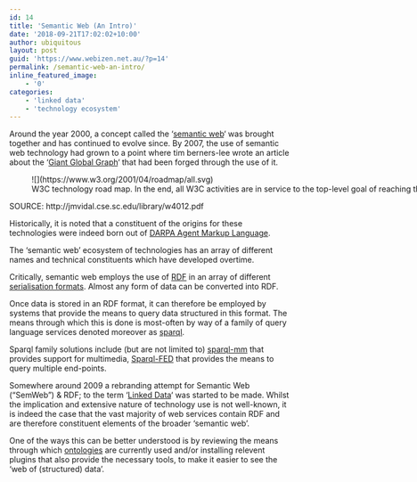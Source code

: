 ```yaml
---
id: 14
title: 'Semantic Web (An Intro)'
date: '2018-09-21T17:02:02+10:00'
author: ubiquitous
layout: post
guid: 'https://www.webizen.net.au/?p=14'
permalink: /semantic-web-an-intro/
inline_featured_image:
    - '0'
categories:
    - 'linked data'
    - 'technology ecosystem'
---
```


Around the year 2000, a concept called the ‘[semantic web](https://en.wikipedia.org/wiki/Semantic_Web)‘ was brought together and has continued to evolve since. By 2007, the use of semantic web technology had grown to a point where tim berners-lee wrote an article about the ‘[Giant Global Graph](https://web.archive.org/web/20160713021037/http://dig.csail.mit.edu/breadcrumbs/node/215)‘ that had been forged through the use of it.

<figure class="wp-caption alignnone" style="width: 4936px">![](https://www.w3.org/2001/04/roadmap/all.svg)<figcaption class="wp-caption-text">W3C technology road map. In the end, all W3C activities are in service to the top-level goal of reaching the semantic Web’s full potential. Arrows indicate “how” things are implemented; following them in reverse indicates “why” they exist (or should) IEEE INTERNET COMPUTING http://computer.org/internet/ JULY • AUGUST 2001 PG: 13</figcaption></figure>SOURCE: http://jmvidal.cse.sc.edu/library/w4012.pdf

Historically, it is noted that a constituent of the origins for these technologies were indeed born out of [DARPA Agent Markup Language](https://en.wikipedia.org/wiki/DARPA_Agent_Markup_Language).

The ‘semantic web’ ecosystem of technologies has an array of different names and technical constituents which have developed overtime.

Critically, semantic web employs the use of [RDF](https://en.wikipedia.org/wiki/Resource_Description_Framework) in an array of different [serialisation formats](https://en.wikipedia.org/wiki/Resource_Description_Framework#Serialization_formats). Almost any form of data can be converted into RDF.

Once data is stored in an RDF format, it can therefore be employed by systems that provide the means to query data structured in this format. The means through which this is done is most-often by way of a family of query language services denoted moreover as [sparql](https://en.wikipedia.org/wiki/SPARQL).

Sparql family solutions include (but are not limited to) [sparql-mm](http://marmotta.apache.org/kiwi/sparql-mm.html) that provides support for multimedia, [Sparql-FED](https://www.w3.org/TR/sparql11-federated-query/) that provides the means to query multiple end-points.

Somewhere around 2009 a rebranding attempt for Semantic Web (“SemWeb”) &amp; RDF; to the term ‘[Linked Data](https://twitter.com/timoreilly/status/1266750154)‘ was started to be made. Whilst the implication and extensive nature of technology use is not well-known, it is indeed the case that the vast majority of web services contain RDF and are therefore constituent elements of the broader ‘semantic web’.

One of the ways this can be better understood is by reviewing the means through which [ontologies](https://www.webizen.net.au/ontologies-intro/) are currently used and/or installing relevent plugins that also provide the necessary tools, to make it easier to see the ‘web of (structured) data’.
